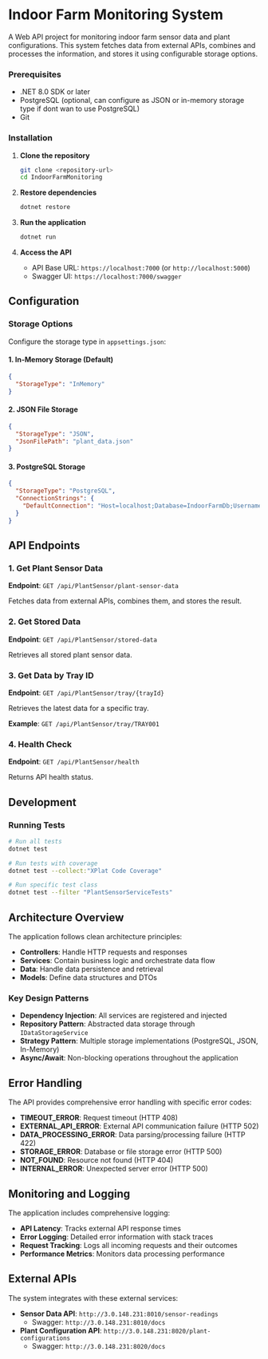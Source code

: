 # Indoor Farm Monitoring System

A Web API project for monitoring indoor farm sensor data and plant configurations. 
This system fetches data from external APIs, combines and processes the information, and stores it using configurable storage options.

### Prerequisites

- .NET 8.0 SDK or later
- PostgreSQL (optional, can configure as JSON or in-memory storage type if dont wan to use PostgreSQL)
- Git

### Installation

1. **Clone the repository**
   ```bash
   git clone <repository-url>
   cd IndoorFarmMonitoring
   ```

2. **Restore dependencies**
   ```bash
   dotnet restore
   ```

3. **Run the application**
   ```bash
   dotnet run
   ```

4. **Access the API**
   - API Base URL: `https://localhost:7000` (or `http://localhost:5000`)
   - Swagger UI: `https://localhost:7000/swagger`

## Configuration

### Storage Options

Configure the storage type in `appsettings.json`:

#### 1. In-Memory Storage (Default)
```json
{
  "StorageType": "InMemory"
}
```

#### 2. JSON File Storage
```json
{
  "StorageType": "JSON",
  "JsonFilePath": "plant_data.json"
}
```

#### 3. PostgreSQL Storage
```json
{
  "StorageType": "PostgreSQL",
  "ConnectionStrings": {
    "DefaultConnection": "Host=localhost;Database=IndoorFarmDb;Username=postgres;Password=yourpassword"
  }
}
```

## API Endpoints

### 1. Get Plant Sensor Data
**Endpoint**: `GET /api/PlantSensor/plant-sensor-data`

Fetches data from external APIs, combines them, and stores the result.


### 2. Get Stored Data
**Endpoint**: `GET /api/PlantSensor/stored-data`

Retrieves all stored plant sensor data.

### 3. Get Data by Tray ID
**Endpoint**: `GET /api/PlantSensor/tray/{trayId}`

Retrieves the latest data for a specific tray.

**Example**: `GET /api/PlantSensor/tray/TRAY001`

### 4. Health Check
**Endpoint**: `GET /api/PlantSensor/health`

Returns API health status.

## Development

### Running Tests

```bash
# Run all tests
dotnet test

# Run tests with coverage
dotnet test --collect:"XPlat Code Coverage"

# Run specific test class
dotnet test --filter "PlantSensorServiceTests"
```

## Architecture Overview

The application follows clean architecture principles:

- **Controllers**: Handle HTTP requests and responses
- **Services**: Contain business logic and orchestrate data flow
- **Data**: Handle data persistence and retrieval
- **Models**: Define data structures and DTOs

### Key Design Patterns

- **Dependency Injection**: All services are registered and injected
- **Repository Pattern**: Abstracted data storage through `IDataStorageService`
- **Strategy Pattern**: Multiple storage implementations (PostgreSQL, JSON, In-Memory)
- **Async/Await**: Non-blocking operations throughout the application

## Error Handling

The API provides comprehensive error handling with specific error codes:

- **TIMEOUT_ERROR**: Request timeout (HTTP 408)
- **EXTERNAL_API_ERROR**: External API communication failure (HTTP 502)
- **DATA_PROCESSING_ERROR**: Data parsing/processing failure (HTTP 422)
- **STORAGE_ERROR**: Database or file storage error (HTTP 500)
- **NOT_FOUND**: Resource not found (HTTP 404)
- **INTERNAL_ERROR**: Unexpected server error (HTTP 500)

## Monitoring and Logging

The application includes comprehensive logging:

- **API Latency**: Tracks external API response times
- **Error Logging**: Detailed error information with stack traces
- **Request Tracking**: Logs all incoming requests and their outcomes
- **Performance Metrics**: Monitors data processing performance

## External APIs

The system integrates with these external services:

- **Sensor Data API**: `http://3.0.148.231:8010/sensor-readings`
  - Swagger: `http://3.0.148.231:8010/docs`
- **Plant Configuration API**: `http://3.0.148.231:8020/plant-configurations`
  - Swagger: `http://3.0.148.231:8020/docs`


